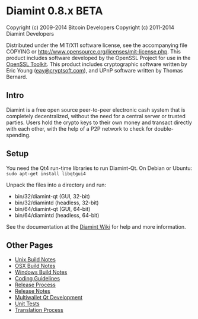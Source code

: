 Diamint 0.8.x BETA
====================

Copyright (c) 2009-2014 Bitcoin Developers
Copyright (c) 2011-2014 Diamint Developers

Distributed under the MIT/X11 software license, see the accompanying
file COPYING or http://www.opensource.org/licenses/mit-license.php.
This product includes software developed by the OpenSSL Project for use in the [OpenSSL Toolkit](http://www.openssl.org/). This product includes
cryptographic software written by Eric Young ([eay@cryptsoft.com](mailto:eay@cryptsoft.com)), and UPnP software written by Thomas Bernard.


Intro
---------------------
Diamint is a free open source peer-to-peer electronic cash system that is
completely decentralized, without the need for a central server or trusted
parties.  Users hold the crypto keys to their own money and transact directly
with each other, with the help of a P2P network to check for double-spending.


Setup
---------------------
You need the Qt4 run-time libraries to run Diamint-Qt. On Debian or Ubuntu:
	`sudo apt-get install libqtgui4`

Unpack the files into a directory and run:

- bin/32/diamint-qt (GUI, 32-bit)
- bin/32/diamintd (headless, 32-bit)
- bin/64/diamint-qt (GUI, 64-bit)
- bin/64/diamintd (headless, 64-bit)

See the documentation at the [Diamint Wiki](http://diamint.info)
for help and more information.


Other Pages
---------------------
- [Unix Build Notes](build-unix.md)
- [OSX Build Notes](build-osx.md)
- [Windows Build Notes](build-msw.md)
- [Coding Guidelines](coding.md)
- [Release Process](release-process.md)
- [Release Notes](release-notes.md)
- [Multiwallet Qt Development](multiwallet-qt.md)
- [Unit Tests](unit-tests.md)
- [Translation Process](translation_process.md)
